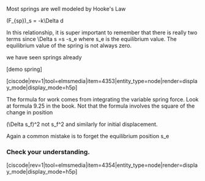 <stop-note>
    <span slot="Section 9.4"></span>
</stop-note>

Most springs are well modeled by Hooke's Law

<lrn-math inline> (F_{sp})_s = -k\Delta d </lrn-math>

<lrndesign-sidenote label="Instructor Note" icon="bookmark" bg-color="#c2e5f2">
In this relationship, it is super important to remember that there is really two terms since <lrn-math inline>\Delta s =s -s_e </lrn-math> where <lrn-math inline>s_e </lrn-math> is the equilibrium value. The equilibrium value of the spring is not always zero. 
</lrndesign-sidenote>

we have seen springs already 

[demo spring]


[ciscode|rev=1|tool=elmsmedia|item=4353|entity_type=node|render=display_mode|display_mode=h5p]

The formula for work comes from integrating the variable spring force. Look at formula 9.25 in the book. Not that the formula involves the square of the change in position 

<lrn-math inline> (\Delta s_f)^2 </lrn-math> not <lrn-math inline>s_f^2 </lrn-math> and similarly for initial displacement. 

<lrndesign-sidenote label="Instructor Note" icon="bookmark" bg-color="#c2e5f2">
Again a common mistake is to forget the equilibrium position <lrn-math inline>s_e </lrn-math>
</lrndesign-sidenote>

### Check your understanding. 

[ciscode|rev=1|tool=elmsmedia|item=4354|entity_type=node|render=display_mode|display_mode=h5p]


